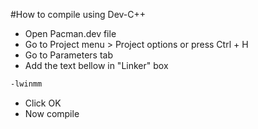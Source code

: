 #How to compile using Dev-C++
* Open Pacman.dev file
* Go to Project menu > Project options or press Ctrl + H
* Go to Parameters tab
* Add the text bellow in "Linker" box
```bash
-lwinmm
```
* Click OK
* Now compile



